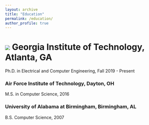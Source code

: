 ```yaml
---
layout: archive
title: "Education"
permalink: /education/
author_profile: true
---
```


<h1><img src="/images/profile.png"> Georgia Institute of Technology, Atlanta, GA</h3>

Ph.D. in Electrical and Computer Engineering,  Fall 2019 - Present

### Air Force Institute of Technology, Dayton, OH
M.S. in Computer Science,  2016

### University of Alabama at Birmingham, Birmingham, AL
B.S. Computer Science, 2007
